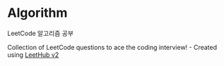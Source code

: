 # Algorithm

LeetCode 알고리즘 공부

Collection of LeetCode questions to ace the coding interview! - Created using [LeetHub v2](https://github.com/arunbhardwaj/LeetHub-2.0)

